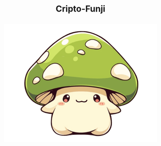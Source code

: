 <div align="center">
  <h1 align="center">
    Cripto-Funji
    <br />
    <br />
    <a href="">
      <img src="https://github.com/AndresFelipePiedrahita/challenge/blob/main/assets/honguito.png" alt="Honguito">
    </a>
  </h1>
</div>
